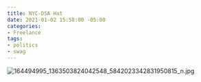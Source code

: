 ```yaml
---
title: NYC-DSA Hat
date: 2021-01-02 15:58:00 -05:00
categories:
- Freelance
tags:
- politics
- swag
---
```


![164494995_1363503824042548_5842023342831950815_n.jpg](/uploads/164494995_1363503824042548_5842023342831950815_n.jpg)